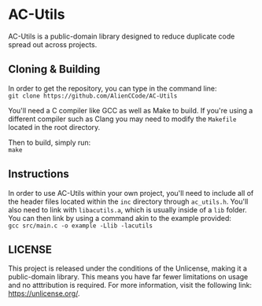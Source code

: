 # AC-Utils

AC-Utils is a public-domain library designed to reduce duplicate code
spread out across projects.

## Cloning & Building

In order to get the repository, you can type in the command line:  
`git clone https://github.com/AlienCCode/AC-Utils`

You'll need a C compiler like GCC as well as Make to build. If you're
using a different compiler such as Clang you may need to modify the
`Makefile` located in the root directory.

Then to build, simply run:  
`make`

## Instructions

In order to use AC-Utils within your own project, you'll need to include
all of the header files located within the `inc` directory through
`ac_utils.h`. You'll also need to link with `libacutils.a`, which is
usually inside of a `lib` folder. You can then link by using a command
akin to the example provided:  
`gcc src/main.c -o example -Llib -lacutils`

## LICENSE

This project is released under the conditions of the Unlicense, making it
a public-domain library. This means you have far fewer limitations on usage
and no atttribution is required. For more information, visit the following
link:
https://unlicense.org/.